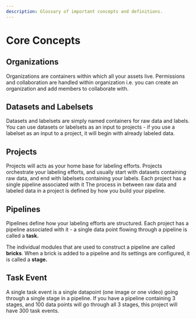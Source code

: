 ```yaml
---
description: Glossary of important concepts and definitions.
---
```


# Core Concepts

## Organizations

Organizations are containers within which all your assets live. Permissions and collaboration are handled within organization i.e. you can create an organization and add members to collaborate with. 

## Datasets and Labelsets

Datasets and labelsets are simply named containers for raw data and labels. You can use datasets or labelsets as an input to projects - if you use a labelset as an input to a project, it will begin with already labeled data. 

## Projects

Projects will acts as your home base for labeling efforts. Projects orchestrate your labeling efforts, and usually start with datasets containing raw data, and end with labelsets containing your labels. Each project has a single pipeline associated with it The process in between raw data and labeled data in a project is defined by how you build your pipeline.  

## Pipelines

Pipelines define how your labeling efforts are structured. Each project has a pipeline associated with it - a single data point flowing through a pipeline is called a **task.**   
  
The individual modules that are used to construct a pipeline are called **bricks**. When a brick is added to a pipeline and its settings are configured, it is called a **stage.** 

## Task Event

A single task event is a single datapoint \(one image or one video\) going through a single stage in a pipeline. If you have a pipeline containing 3 stages, and 100 data points will go through all 3 stages, this project will have 300 task events. 

## 

